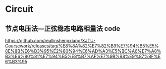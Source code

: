 # Circuit  
## 节点电压法—正弦稳态电路相量法 code  
https://github.com/reallinshengxiang/XJTU-Coursework/releases/tag/%E8%8A%82%E7%82%B9%E7%94%B5%E5%8E%8B%E6%B3%95%E2%80%94%E6%AD%A3%E5%BC%A6%E7%A8%B3%E6%80%81%E7%94%B5%E8%B7%AF%E7%9B%B8%E9%87%8F%E6%B3%95
